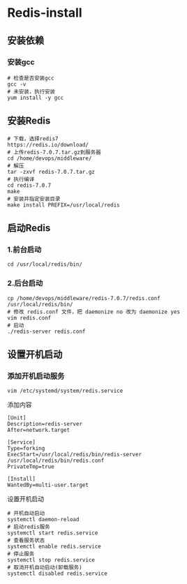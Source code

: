 # Redis-install

## 安装依赖

### 安装gcc

```
# 检查是否安装gcc
gcc -v
# 未安装，执行安装
yum install -y gcc
```

## 安装Redis
```
# 下载，选择redis7
https://redis.io/download/
# 上传redis-7.0.7.tar.gz到服务器
cd /home/devops/middleware/
# 解压
tar -zxvf redis-7.0.7.tar.gz
# 执行编译
cd redis-7.0.7
make
# 安装并指定安装目录
make install PREFIX=/usr/local/redis
```

## 启动Redis

### 1.前台启动
```
cd /usr/local/redis/bin/
```

### 2.后台启动
```
cp /home/devops/middleware/redis-7.0.7/redis.conf /usr/local/redis/bin/
# 修改 redis.conf 文件，把 daemonize no 改为 daemonize yes
vim redis.conf
# 启动
./redis-server redis.conf
```

## 设置开机启动

### 添加开机启动服务
```
vim /etc/systemd/system/redis.service
```

添加内容
```
[Unit]
Description=redis-server
After=network.target
 
[Service]
Type=forking
ExecStart=/usr/local/redis/bin/redis-server /usr/local/redis/bin/redis.conf
PrivateTmp=true
 
[Install]
WantedBy=multi-user.target
```

设置开机启动
```
# 开机自动启动
systemctl daemon-reload
# 启动redis服务
systemctl start redis.service
# 查看服务状态
systemctl enable redis.service
# 停止服务 
systemctl stop redis.service
# 取消开机自动启动(卸载服务) 
systemctl disabled redis.service
```